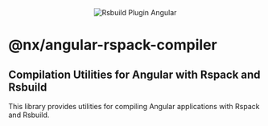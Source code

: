 <div style="text-align: center;">

<img src="http://github.com/nrwl/angular-rspack/raw/main/rsbuild-plugin-angular.png" alt="Rsbuild Plugin Angular" />

</div>

# @nx/angular-rspack-compiler

## Compilation Utilities for Angular with Rspack and Rsbuild

This library provides utilities for compiling Angular applications with Rspack and Rsbuild.
